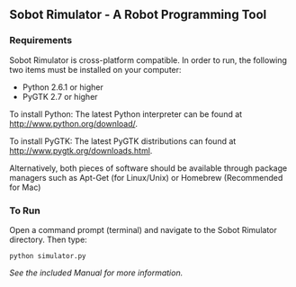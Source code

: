 ## Sobot Rimulator - A Robot Programming Tool

### Requirements

Sobot Rimulator is cross-platform compatible. In order to run, the following two items must be installed on your computer:
- Python 2.6.1 or higher
- PyGTK 2.7 or higher

To install Python: The latest Python interpreter can be found at http://www.python.org/download/.

To install PyGTK: The latest PyGTK distributions can found at http://www.pygtk.org/downloads.html.

Alternatively, both pieces of software should be available through package managers such as Apt-Get (for Linux/Unix) or Homebrew (Recommended for Mac)


### To Run

Open a command prompt (terminal) and navigate to the Sobot Rimulator directory. Then type:

    python simulator.py

  
  
*See the included Manual for more information.*
